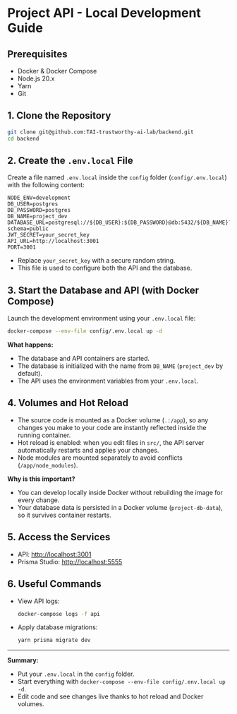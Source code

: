 # Project API - Local Development Guide

## Prerequisites

- Docker & Docker Compose
- Node.js 20.x
- Yarn
- Git

## 1. Clone the Repository

```sh
git clone git@github.com:TAI-trustworthy-ai-lab/backend.git
cd backend
```

## 2. Create the `.env.local` File

Create a file named `.env.local` inside the `config` folder (`config/.env.local`) with the following content:

```env
NODE_ENV=development
DB_USER=postgres
DB_PASSWORD=postgres
DB_NAME=project_dev
DATABASE_URL=postgresql://${DB_USER}:${DB_PASSWORD}@db:5432/${DB_NAME}?schema=public
JWT_SECRET=your_secret_key
API_URL=http://localhost:3001
PORT=3001
```

- Replace `your_secret_key` with a secure random string.
- This file is used to configure both the API and the database.

## 3. Start the Database and API (with Docker Compose)

Launch the development environment using your `.env.local` file:

```sh
docker-compose --env-file config/.env.local up -d
```

**What happens:**
- The database and API containers are started.
- The database is initialized with the name from `DB_NAME` (`project_dev` by default).
- The API uses the environment variables from your `.env.local`.

## 4. Volumes and Hot Reload

- The source code is mounted as a Docker volume (`.:/app`), so any changes you make to your code are instantly reflected inside the running container.
- Hot reload is enabled: when you edit files in `src/`, the API server automatically restarts and applies your changes.
- Node modules are mounted separately to avoid conflicts (`/app/node_modules`).

**Why is this important?**
- You can develop locally inside Docker without rebuilding the image for every change.
- Your database data is persisted in a Docker volume (`project-db-data`), so it survives container restarts.

## 5. Access the Services

- API: [http://localhost:3001](http://localhost:3001)
- Prisma Studio: [http://localhost:5555](http://localhost:5555)

## 6. Useful Commands

- View API logs:  
  ```sh
  docker-compose logs -f api
  ```
- Apply database migrations:  
  ```sh
  yarn prisma migrate dev
  ```

---

**Summary:**  
- Put your `.env.local` in the `config` folder.
- Start everything with `docker-compose --env-file config/.env.local up -d`.
- Edit code and see changes live thanks to hot reload and Docker volumes.
